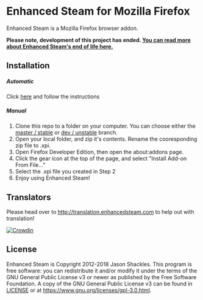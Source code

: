 Enhanced Steam for Mozilla Firefox
==============

Enhanced Steam is a Mozilla Firefox browser addon.  

**Please note, development of this project has ended.  [You can read more about Enhanced Steam's end of life here.](http://www.enhancedsteam.com/blog/?p=256)**


Installation
------------

##### Automatic
Click [here](http://www.enhancedsteam.com/download/) and follow the instructions

##### Manual
1. Clone this repo to a folder on your computer. You can choose either the [master / stable](https://github.com/jshackles/Enhanced_Steam_Firefox/tree/master) or [dev / unstable](https://github.com/jshackles/Enhanced_Steam_Firefox/tree/dev) branch.
2. Open your local folder, and zip it's contents.  Rename the cooresponding zip file to .xpi.
3. Open Firefox Developer Edition, then open the about:addons page.
4. Click the gear icon at the top of the page, and select "Install Add-on From File..."
5. Select the .xpi file you created in Step 2
6. Enjoy using Enhanced Steam!

Translators
-------

Please head over to http://translation.enhancedsteam.com to help out with translation!

[![Crowdin](https://d322cqt584bo4o.cloudfront.net/enhanced-steam/localized.svg)](http://translation.enhancedsteam.com)

License
-------

Enhanced Steam is Copyright 2012-2018 Jason Shackles.  This program is free software: you can redistribute it and/or modify it under the terms of the GNU General Public License v3 or newer as published by the Free Software Foundation.  A copy of the GNU General Public License v3 can be found in [LICENSE](LICENSE) or at https://www.gnu.org/licenses/gpl-3.0.html.
